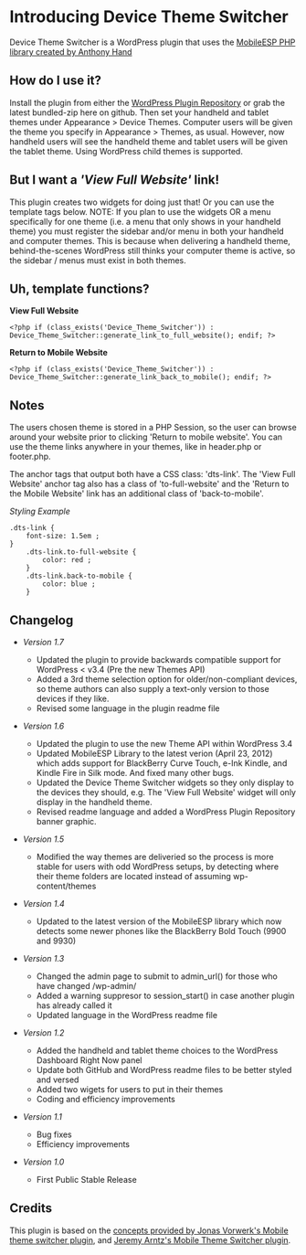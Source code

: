 # Introducing Device Theme Switcher

Device Theme Switcher is a WordPress plugin that uses the [MobileESP PHP library created by Anthony Hand](http://code.google.com/p/mobileesp/)

## How do I use it?

Install the plugin from either the [WordPress Plugin Repository](http://wordpress.org/extend/plugins/device-theme-switcher/) or grab the latest bundled-zip here on github. Then set your handheld and tablet themes under Appearance > Device Themes. Computer users will be given the theme you specify in Appearance > Themes, as usual. However, now handheld users will see the handheld theme and tablet users will be given the tablet theme. Using WordPress child themes is supported.

## But I want a <em>'View Full Website'</em> link! 

This plugin creates two widgets for doing just that! Or you can use the template tags below. NOTE: If you plan to use the widgets OR a menu specifically for one theme (i.e. a menu that only shows in your handheld theme) you must register the sidebar and/or menu in both your handheld and computer themes. This is because when delivering a handheld theme, behind-the-scenes WordPress still thinks your computer theme is active, so the sidebar / menus must exist in both themes. 

## Uh, template functions? 

<strong>View Full Website</strong> 

    <?php if (class_exists('Device_Theme_Switcher')) : Device_Theme_Switcher::generate_link_to_full_website(); endif; ?>


<strong>Return to Mobile Website</strong>

    <?php if (class_exists('Device_Theme_Switcher')) : Device_Theme_Switcher::generate_link_back_to_mobile(); endif; ?>


## Notes
The users chosen theme is stored in a PHP Session, so the user can browse around your website prior to clicking 'Return to mobile website'. You can use the theme links anywhere in your themes, like in header.php or footer.php. 

The anchor tags that output both have a CSS class: 'dts-link'. The 'View Full Website' anchor tag also has a class of 'to-full-website' and the 'Return to the Mobile Website' link has an additional class of 'back-to-mobile'.

_Styling Example_

    .dts-link {
        font-size: 1.5em ;
    }
        .dts-link.to-full-website {
            color: red ;
        }
        .dts-link.back-to-mobile {
    	    color: blue ;
        }

## Changelog 

* _Version 1.7_
    * Updated the plugin to provide backwards compatible support for WordPress < v3.4 (Pre the new Themes API)
    * Added a 3rd theme selection option for older/non-compliant devices, so theme authors can also supply a text-only version to those devices if they like. 
    * Revised some language in the plugin readme file

* _Version 1.6_
    * Updated the plugin to use the new Theme API within WordPress 3.4
    * Updated MobileESP Library to the latest verion (April 23, 2012) which adds support for BlackBerry Curve Touch, e-Ink Kindle, and Kindle Fire in Silk mode. And fixed many other bugs. 
    * Updated the Device Theme Switcher widgets so they only display to the devices they should, e.g. The 'View Full Website' widget will only display in the handheld theme. 
    * Revised readme language and added a WordPress Plugin Repository banner graphic. 

* _Version 1.5_
    * Modified the way themes are deliveried so the process is more stable for users with odd WordPress setups, by detecting where their theme folders are located instead of assuming wp-content/themes

* _Version 1.4_
    * Updated to the latest version of the MobileESP library which now detects some newer phones like the BlackBerry Bold Touch (9900 and 9930)

* _Version 1.3_
    * Changed the admin page to submit to admin_url() for those who have changed /wp-admin/ 
    * Added a warning suppresor to session_start() in case another plugin has already called it
    * Updated language in the WordPress readme file

* _Version 1.2_
	* Added the handheld and tablet theme choices to the WordPress Dashboard Right Now panel
	* Update both GitHub and WordPress readme files to be better styled and versed
	* Added two wigets for users to put in their themes
	* Coding and efficiency improvements
* _Version 1.1_
	* Bug fixes
    * Efficiency improvements
* _Version 1.0_
	* First Public Stable Release

## Credits

This plugin is based on the [concepts provided by Jonas Vorwerk's Mobile theme switcher plugin](http://www.jonasvorwerk.com/), and [Jeremy Arntz's Mobile Theme Switcher plugin](http://www.jeremyarntz.com/).